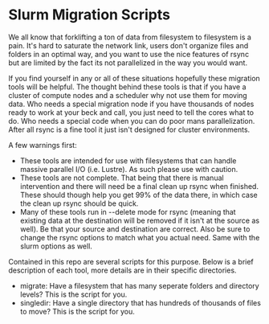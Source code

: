 # Slurm Migration Scripts

We all know that forklifting a ton of data from filesystem to filesystem is a pain.  It's hard to saturate the network link, users don't organize files and folders in an optimal way, and you want to use the nice features of rsync but are limited by the fact its not parallelized in the way you would want.

If you find yourself in any or all of these situations hopefully these migration tools will be helpful.  The thought behind these tools is that if you have a cluster of compute nodes and a scheduler why not use them for moving data.  Who needs a special migration node if you have thousands of nodes ready to work at your beck and call, you just need to tell the cores what to do.  Who needs a special code when you can do poor mans parallelization.  After all rsync is a fine tool it just isn't designed for cluster environments.

A few warnings first:

   * These tools are intended for use with filesystems that can handle massive parallel I/O (i.e. Lustre).  As such please use with caution.
   * These tools are not complete.  That being that there is manual intervention and there will need be a final clean up rsync when finished.  These should though help you get 99% of the data there, in which case the clean up rsync should be quick.
   * Many of these tools run in --delete mode for rsync (meaning that existing data at the destination will be removed if it isn't at the source as well).  Be that your source and destination are correct.  Also be sure to change the rsync options to match what you actual need.  Same with the slurm options as well.

Contained in this repo are several scripts for this purpose.  Below is a brief description of each tool, more details are in their specific directories.

   * migrate: Have a filesystem that has many seperate folders and directory levels?  This is the script for you.
   * singledir: Have a single directory that has hundreds of thousands of files to move?  This is the script for you.
